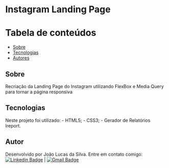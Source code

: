  # Instagram Landing Page


Tabela de conteúdos
=================
   * [Sobre](#sobre)
   * [Tecnologias](#tecnologias)
   * [Autores](#autores)
 
## Sobre

Recriação da Landing Page do Instagram utilizando FlexBox e Media Query para tornar a página responsiva 



## Tecnologias
Neste projeto foi utilizado:
	 -  HTML5;
	 -  CSS3;
	 -  Gerador de Relatórios Ireport.
## Autor
Desenvolvido por João Lucas da Silva.
Entre em contato comigo:
 [![Linkedin Badge](https://img.shields.io/badge/-JoaoLucas-blue?style=flat-square&logo=Linkedin&logoColor=white&link=https://www.linkedin.com/in/tgmarinho/)]([https://www.linkedin.com/in/joaolucassilva-812819165/](https://www.linkedin.com/in/joaolucassilva-812819165/)) | [![Gmail Badge](https://img.shields.io/badge/-joao.lsilva1198@gmail.com-c14438?style=flat-square&logo=Gmail&logoColor=white&link=mailto:tgmarinho@gmail.com)](mailto:joao.lsilva1198@gmail.com)
